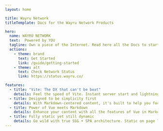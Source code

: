 ```yaml
---
layout: home

title: Wayru Network
titleTemplate: Docs for the Wayru Network Products

hero:
  name: WAYRU NETWORK
  text:  Powered by YOU
  tagline: Own a piece of the Internet. Read here all the Docs to start the journey in the Wayru ecosystem.
  actions:
    - theme: brand
      text: Get Started
      link: /guide/getting-started
    - theme: alt
      text: Check Network Status
      link: https://status.wayru.co/

features:
  - title: "Vite: The DX that can't be beat"
    details: Feel the speed of Vite. Instant server start and lightning fast HMR that stays fast regardless of the app size.
  - title: Designed to be simplicity first
    details: With Markdown-centered content, it's built to help you focus on writing and deployed with minimum configuration.
  - title: Power of Vue meets Markdown
    details: Enhance your content with all the features of Vue in Markdown, while being able to customize your site with Vue.
  - title: Fully static yet still dynamic
    details: Go wild with true SSG + SPA architecture. Static on page load, but engage users with 100% interactivity from there.
---
```

